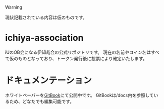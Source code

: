 > [!WARNING]
> 現状記載されている内容は仮のものです。

# ichiya-association
iUのOB会になる伊知哉会の公式リポジトリです。
現在の名前やコイン名はすべて仮のものとなっており、トークン発行後に投票により確定いたします。

# ドキュメンテーション
ホワイトペーパーを[GitBook](https://daichi-y.gitbook.io/ichiya-association/)にて公開中です。
GitBookは/docs内を参照しているため、どなたでも編集可能です。
